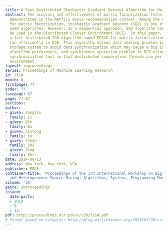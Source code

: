 ```yaml
---
title: A Fast Distributed Stochastic Gradient Descent Algorithm for Matrix Factorization
abstract: The accuracy and effectiveness of matrix factorization technique were well
  demonstrated in the Netflix movie recommendation contest. Among the numerous solutions
  for matrix factorization, Stochastic Gradient Descent (SGD) is one of the most widely
  used algorithms. However, as a sequential approach, SGD algorithm cannot directly
  be used in the Distributed Cluster Environment (DCE). In this paper, we propose
  a fast distributed SGD algorithm named FDSGD for matrix factorization, which can
  run efficiently in DCE. This algorithm solves data sharing problem based on independent
  storage system to avoid data synchronization which may cause a big influence to
  algorithm performance, and synchronous operation problem in DCE using a distributed
  synchronization tool so that distributed cooperation threads can perform in a harmonious
  environment.
layout: inproceedings
series: Proceedings of Machine Learning Research
id: li14
month: 0
firstpage: 77
order: 77
lastpage: 87
page: 77-87
sections: 
author:
- given: Fanglin
  family: Li
- given: Bin
  family: Wu
- given: Liutong
  family: Xu
- given: Chuan
  family: Shi
- given: Jing
  family: Shi
date: 2014-08-13
address: New York, New York, USA
publisher: PMLR
container-title: 'Proceedings of the 3rd International Workshop on Big Data, Streams
  and Heterogeneous Source Mining: Algorithms, Systems, Programming Models and Applications'
volume: '36'
genre: inproceedings
issued:
  date-parts:
  - 2014
  - 8
  - 13
pdf: http://proceedings.mlr.press/v36/li14.pdf
# Format based on citeproc: http://blog.martinfenner.org/2013/07/30/citeproc-yaml-for-bibliographies/
---
```

